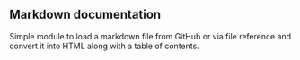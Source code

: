 ## Markdown documentation

Simple module to load a markdown file from GitHub or via file reference
and convert it into HTML along with a table of contents.
